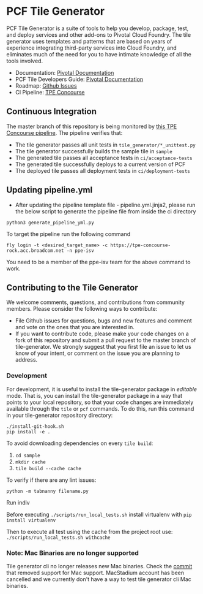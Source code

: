 # PCF Tile Generator

PCF Tile Generator is a suite of tools to help you develop, package, test,
and deploy services and other add-ons to Pivotal Cloud Foundry. The tile generator
uses templates and patterns that are based on years of experience integrating
third-party services into Cloud Foundry, and eliminates much of the need for
you to have intimate knowledge of all the tools involved.

- Documentation: [Pivotal Documentation](http://docs.pivotal.io/tiledev/tile-generator.html)
- PCF Tile Developers Guide: [Pivotal Documentation](http://docs.pivotal.io/tiledev/index.html)
- Roadmap: [Github Issues](https://github.com/cf-platform-eng/tile-generator/issues)
- CI Pipeline: [TPE Concourse](https://tpe-concourse-rock.acc.broadcom.net/teams/ppe-isv/pipelines/tile-generator/)

## Continuous Integration

The master branch of this repository is being monitored by
[this TPE Concourse pipeline](https://tpe-concourse-rock.acc.broadcom.net/teams/ppe-isv/pipelines/tile-generator/).
The pipeline verifies that:

- The tile generator passes all unit tests in `tile_generator/*_unittest.py`
- The tile generator successfully builds the sample tile in `sample`
- The generated tile passes all acceptance tests in `ci/acceptance-tests`
- The generated tile successfully deploys to a current version of PCF
- The deployed tile passes all deployment tests in `ci/deployment-tests`

## Updating pipeline.yml
- After updating the pipeline template file - pipeline.yml.jinja2, please run the below script to generate the pipeline file from inside the ci directory
```
python3 generate_pipeline_yml.py
```  

To target the pipeline run the following command

```
fly login -t <desired_target_name> -c https://tpe-concourse-rock.acc.broadcom.net -n ppe-isv
```

You need to be a member of the ppe-isv team for the above command to work.

## Contributing to the Tile Generator

We welcome comments, questions, and contributions from community members. Please consider
the following ways to contribute:

- File Github issues for questions, bugs and new features and comment and vote on the ones that you are interested in.
- If you want to contribute code, please make your code changes on a fork of this repository and submit a
pull request to the master branch of tile-generator. We strongly suggest that you first file an issue to
let us know of your intent, or comment on the issue you are planning to address.

### Development

For development, it is useful to install the tile-generator package in
*editable* mode. That is, you can install the tile-generator package
in a way that points to your local repository, so that your code
changes are immediately available through the `tile` or `pcf`
commands. To do this, run this command in your tile-generator
repository directory:

```
./install-git-hook.sh
pip install -e .
```

To avoid downloading dependencies on every `tile build`:
1. `cd sample`
2. `mkdir cache`
3. `tile build --cache cache`

To verify if there are any lint issues:
```
python -m tabnanny filename.py
```

Run indiv

Before executing `./scripts/run_local_tests.sh` install virtualenv with `pip install virtualenv`

Then to execute all test using the cache from the project root use: 
`./scripts/run_local_tests.sh withcache`

### Note: Mac Binaries are no longer supported

Tile generator cli no longer releases new Mac binaries. Check the [commit](https://github.com/cf-platform-eng/tile-generator/commit/1e8db6fb25f1c0e499965df0a113818188548d5b) that removed support for Mac support. MacStadium account has been cancelled and we currently don't have a way to test tile generator cli Mac binaries.

